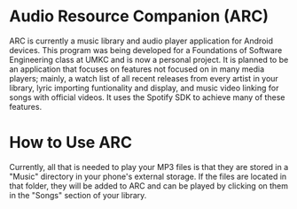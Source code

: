 # Audio Resource Companion (ARC)
ARC is currently a music library and audio player application for Android devices.  This program was being developed for a Foundations of Software Engineering class at UMKC and is now a personal project.  It is planned to be an application that focuses on features not focused on in many media players; mainly, a watch list of all recent releases from every artist in your library, lyric importing funtionality and display, and music video linking for songs with official videos.  It uses the Spotify SDK to achieve many of these features.

# How to Use ARC
Currently, all that is needed to play your MP3 files is that they are stored in a "Music" directory in your phone's external storage.  If the files are located in that folder, they will be added to ARC and can be played by clicking on them in the "Songs" section of your library.
